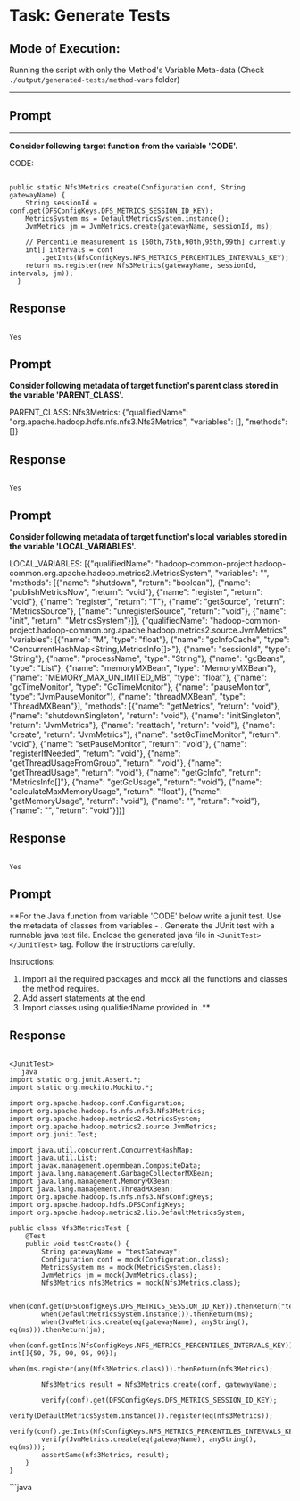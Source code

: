 # Task: Generate Tests

## Mode of Execution:

Running the script with only the Method's Variable Meta-data (Check `./output/generated-tests/method-vars` folder)

---

## Prompt

****

**Consider following target function from the variable 'CODE'.**

CODE:

```

public static Nfs3Metrics create(Configuration conf, String gatewayName) {
    String sessionId = conf.get(DFSConfigKeys.DFS_METRICS_SESSION_ID_KEY);
    MetricsSystem ms = DefaultMetricsSystem.instance();
    JvmMetrics jm = JvmMetrics.create(gatewayName, sessionId, ms);

    // Percentile measurement is [50th,75th,90th,95th,99th] currently 
    int[] intervals = conf
        .getInts(NfsConfigKeys.NFS_METRICS_PERCENTILES_INTERVALS_KEY);
    return ms.register(new Nfs3Metrics(gatewayName, sessionId, intervals, jm));
  }

```

## Response

```

Yes

```

## Prompt

**Consider following metadata of target function's parent class stored in the variable 'PARENT_CLASS'.**


PARENT_CLASS: 
Nfs3Metrics: {"qualifiedName": "org.apache.hadoop.hdfs.nfs.nfs3.Nfs3Metrics", "variables": [], "methods": []}

## Response

```

Yes

```

## Prompt

**Consider following metadata of target function's local variables stored in the variable 'LOCAL_VARIABLES'.**


LOCAL_VARIABLES: 
[{"qualifiedName": "hadoop-common-project.hadoop-common.org.apache.hadoop.metrics2.MetricsSystem", "variables": "", "methods": [{"name": "shutdown", "return": "boolean"}, {"name": "publishMetricsNow", "return": "void"}, {"name": "register", "return": "void"}, {"name": "register", "return": "T"}, {"name": "getSource", "return": "MetricsSource"}, {"name": "unregisterSource", "return": "void"}, {"name": "init", "return": "MetricsSystem"}]}, {"qualifiedName": "hadoop-common-project.hadoop-common.org.apache.hadoop.metrics2.source.JvmMetrics", "variables": [{"name": "M", "type": "float"}, {"name": "gcInfoCache", "type": "ConcurrentHashMap<String,MetricsInfo[]>"}, {"name": "sessionId", "type": "String"}, {"name": "processName", "type": "String"}, {"name": "gcBeans", "type": "List<GarbageCollectorMXBean>"}, {"name": "memoryMXBean", "type": "MemoryMXBean"}, {"name": "MEMORY_MAX_UNLIMITED_MB", "type": "float"}, {"name": "gcTimeMonitor", "type": "GcTimeMonitor"}, {"name": "pauseMonitor", "type": "JvmPauseMonitor"}, {"name": "threadMXBean", "type": "ThreadMXBean"}], "methods": [{"name": "getMetrics", "return": "void"}, {"name": "shutdownSingleton", "return": "void"}, {"name": "initSingleton", "return": "JvmMetrics"}, {"name": "reattach", "return": "void"}, {"name": "create", "return": "JvmMetrics"}, {"name": "setGcTimeMonitor", "return": "void"}, {"name": "setPauseMonitor", "return": "void"}, {"name": "registerIfNeeded", "return": "void"}, {"name": "getThreadUsageFromGroup", "return": "void"}, {"name": "getThreadUsage", "return": "void"}, {"name": "getGcInfo", "return": "MetricsInfo[]"}, {"name": "getGcUsage", "return": "void"}, {"name": "calculateMaxMemoryUsage", "return": "float"}, {"name": "getMemoryUsage", "return": "void"}, {"name": "<obinit>", "return": "void"}, {"name": "<clinit>", "return": "void"}]}]

## Response

```

Yes

```

## Prompt

**For the Java function from variable 'CODE' below write a junit test. Use the metadata of classes from variables - <META-DATA>. Generate the JUnit test with a runnable java test file. Enclose the generated java file in `<JunitTest></JunitTest>` tag. Follow the instructions carefully. 

Instructions: 
1. Import all the required packages and mock all the functions and classes the method requires. 
2. Add assert statements at the end. 
3. Import classes using qualifiedName provided in <META-DATA>.**

## Response

```

<JunitTest>
```java
import static org.junit.Assert.*;
import static org.mockito.Mockito.*;

import org.apache.hadoop.conf.Configuration;
import org.apache.hadoop.fs.nfs.nfs3.Nfs3Metrics;
import org.apache.hadoop.metrics2.MetricsSystem;
import org.apache.hadoop.metrics2.source.JvmMetrics;
import org.junit.Test;

import java.util.concurrent.ConcurrentHashMap;
import java.util.List;
import javax.management.openmbean.CompositeData;
import java.lang.management.GarbageCollectorMXBean;
import java.lang.management.MemoryMXBean;
import java.lang.management.ThreadMXBean;
import org.apache.hadoop.fs.nfs.nfs3.NfsConfigKeys;
import org.apache.hadoop.hdfs.DFSConfigKeys;
import org.apache.hadoop.metrics2.lib.DefaultMetricsSystem;

public class Nfs3MetricsTest {
    @Test
    public void testCreate() {
        String gatewayName = "testGateway";
        Configuration conf = mock(Configuration.class);
        MetricsSystem ms = mock(MetricsSystem.class);
        JvmMetrics jm = mock(JvmMetrics.class);
        Nfs3Metrics nfs3Metrics = mock(Nfs3Metrics.class);

        when(conf.get(DFSConfigKeys.DFS_METRICS_SESSION_ID_KEY)).thenReturn("testSessionId");
        when(DefaultMetricsSystem.instance()).thenReturn(ms);
        when(JvmMetrics.create(eq(gatewayName), anyString(), eq(ms))).thenReturn(jm);
        when(conf.getInts(NfsConfigKeys.NFS_METRICS_PERCENTILES_INTERVALS_KEY)).thenReturn(new int[]{50, 75, 90, 95, 99});
        when(ms.register(any(Nfs3Metrics.class))).thenReturn(nfs3Metrics);

        Nfs3Metrics result = Nfs3Metrics.create(conf, gatewayName);

        verify(conf).get(DFSConfigKeys.DFS_METRICS_SESSION_ID_KEY);
        verify(DefaultMetricsSystem.instance()).register(eq(nfs3Metrics));
        verify(conf).getInts(NfsConfigKeys.NFS_METRICS_PERCENTILES_INTERVALS_KEY);
        verify(JvmMetrics.create(eq(gatewayName), anyString(), eq(ms)));
        assertSame(nfs3Metrics, result);
    }
}
```
</JunitTest>
```java

```